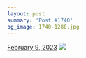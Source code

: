 ```yaml
---
layout: post
summary: 'Post #1740'
og_image: 1740-1280.jpg
---
```


<p>
  <time>
    <a href="/1740">February 9, 2023</a>
  </time>
  <a href="/1740">
    <img src="{{ site.assets_url }}/1740-640.jpg" srcset="{{ site.assets_url }}/1740-320.jpg 320w, {{ site.assets_url }}/1740-640.jpg 640w, {{ site.assets_url }}/1740-960.jpg 960w, {{ site.assets_url }}/1740-1280.jpg 1280w" sizes="(min-width: 700px) 50vw, calc(100vw - 2rem)" />
  </a>
</p>
